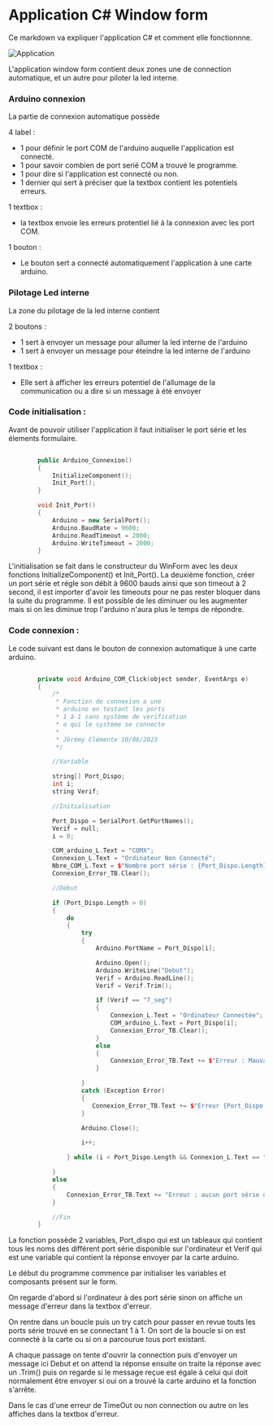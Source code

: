 # Application C# Window form

Ce markdown va expliquer l'application C# et comment elle fonctionnne.

![Application]()

L'application window form contient deux zones une de connection automatique, et un autre pour piloter la led interne.

### Arduino connexion

La partie de connexion automatique possède 

4 label :

* 1 pour définir le port COM de l'arduino auquelle l'application est connecté.
* 1 pour savoir combien de port serié COM a trouvé le programme.
* 1 pour dire si l'application est connecté ou non.
* 1 dernier qui sert à préciser que la textbox contient les potentiels erreurs.

1 textbox : 

* la textbox envoie les erreurs protentiel lié à la connexion avec les port COM.

1 bouton :

* Le bouton sert a connecté automatiquement l'application à une carte arduino.

### Pilotage Led interne

La zone du pilotage de la led interne contient 

2 boutons :

* 1 sert à envoyer un message pour allumer la led interne de l'arduino
* 1 sert à envoyer un message pour éteindre la led interne de l'arduino

1 textbox : 

* Elle sert à afficher les erreurs potentiel de l'allumage de la communication ou a dire si un message à été envoyer
 
### Code initialisation :

Avant de pouvoir utiliser l'application il faut initialiser le port série et les élements formulaire.

~~~C++

        public Arduino_Connexion()
        {
            InitializeComponent();
            Init_Port();
        }

        void Init_Port()
        {
            Arduino = new SerialPort();
            Arduino.BaudRate = 9600;
            Arduino.ReadTimeout = 2000;
            Arduino.WriteTimeout = 2000;
        }

~~~

L'initialisation se fait dans le constructeur du WinForm avec les deux fonctions InitializeComponent() et Init_Port(). La deuxième fonction, créer un port série et régle son débit à 9600 bauds ainsi que son timeout à 2 second, il est importer d'avoir les timeouts pour ne pas rester bloquer dans la suite du programme. Il est possible de les diminuer ou les augmenter mais si on les diminue trop l'arduino n'aura plus le temps de répondre.

### Code connexion :

Le code suivant est dans le bouton de connexion automatique à une carte arduino.

~~~C++

        private void Arduino_COM_Click(object sender, EventArgs e)
        {
            /*
             * Fonction de connexion a une
             * arduino en testant les ports
             * 1 à 1 sans système de verification
             * a qui le système se connecte
             * 
             * Jérémy Clémente 10/06/2023
             */

            //Variable

            string[] Port_Dispo;
            int i;
            string Verif;

            //Initialisation

            Port_Dispo = SerialPort.GetPortNames();
            Verif = null;
            i = 0;

            COM_arduino_L.Text = "COMX";
            Connexion_L.Text = "Ordinateur Non Connecté";
            Nbre_COM_L.Text = $"Nombre port série : {Port_Dispo.Length}";
            Connexion_Error_TB.Clear();

            //Début

            if (Port_Dispo.Length > 0)
            { 
                do
                {
                    try
                    {
                        Arduino.PortName = Port_Dispo[i];

                        Arduino.Open();
                        Arduino.WriteLine("Debut");
                        Verif = Arduino.ReadLine();
                        Verif = Verif.Trim();

                        if (Verif == "7_seg")
                        {
                            Connexion_L.Text = "Ordinateur Connectée";
                            COM_arduino_L.Text = Port_Dispo[i];
                            Connexion_Error_TB.Clear();
                        }
                        else
                        {
                            Connexion_Error_TB.Text += $"Erreur : Mauvaise message : {Verif} ";
                        }

                    }   
                    catch (Exception Error)
                    {
                       Connexion_Error_TB.Text += $"Erreur {Port_Dispo[i]} :  {Error.Message}" + Environment.NewLine;
                    }

                    Arduino.Close();

                    i++;

                } while (i < Port_Dispo.Length && Connexion_L.Text == "Ordinateur Non Connectée") ;

            }
            else
            {
                Connexion_Error_TB.Text += "Erreur : aucun port série détecté" + Environment.NewLine;
            }

            //Fin
        }

~~~

La fonction possède 2 variables, Port_dispo qui est un tableaux qui contient tous les noms des différent port série disponible sur l'ordinateur et Verif qui est une variable qui contient la réponse envoyer par la carte arduino.

Le début du programme commence par initialiser les variables et composants présent sur le form.

On regarde d'abord si l'ordinateur à des port série sinon on affiche un message d'erreur dans la textbox d'erreur. 

On rentre dans un boucle puis un try catch pour passer en revue touts les ports série trouvé en se connectant 1 à 1. On sort de la boucle si on est connecté à la carte ou si on a parcourue tous port existant.

A chaque passage on tente d'ouvrir la connection puis d'envoyer un message ici Debut et on attend la réponse ensuite on traite la réponse avec un .Trim() puis on regarde si le message reçue est égale à celui qui doit normalement être envoyer si oui on a trouvé la carte arduino et la fonction s'arrête.

Dans le cas d'une erreur de TimeOut ou non connection ou autre on les affiches dans la textbox d'erreur.
